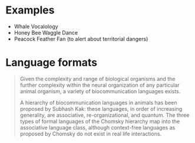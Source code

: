 
# Examples
- Whale Vocalology
- Honey Bee Waggle Dance
- Peacock Feather Fan (to alert about territorial dangers)
# Language formats
> Given the complexity and range of biological organisms and the further complexity within the neural organization of any particular animal organism, a variety of biocommunication languages exists.
> 
> A hierarchy of biocommunication languages in animals has been proposed by Subhash Kak: these languages, in order of increasing generality, are associative, re-organizational, and quantum. The three types of formal languages of the Chomsky hierarchy map into the associative language class, although context-free languages as proposed by Chomsky do not exist in real life interactions. 